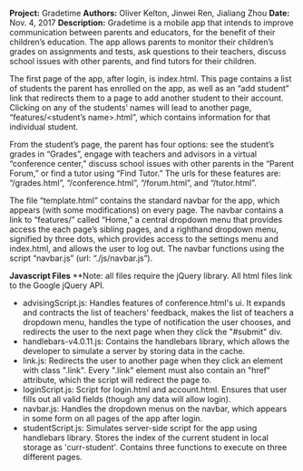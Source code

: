 **Project:** Gradetime
**Authors:** Oliver Kelton, Jinwei Ren, Jialiang Zhou
**Date:** Nov. 4, 2017
**Description:**
Gradetime is a mobile app that intends to improve communication between parents and educators, for the benefit of their children’s education. The app allows parents to monitor their children’s grades on assignments and tests, ask questions to their teachers, discuss school issues with other parents, and find tutors for their children.

The first page of the app, after login, is index.html. This page contains a list of students the parent has enrolled on the app, as well as an “add student” link that redirects them to a page to add another student to their account. Clicking on any of the students’ names will lead to another page, “features/<student’s name>.html”, which contains information for that individual student.

From the student’s page, the parent has four options: see the student’s grades in “Grades”, engage with teachers and advisors in a virtual “conference center,” discuss school issues with other parents in the “Parent Forum,” or find a tutor using “Find Tutor.” The urls for these features are: “<name>/grades.html”, “<name>/conference.html”, “<name>/forum.html”, and “<name>/tutor.html”.

The file “template.html” contains the standard navbar for the app, which appears (with some modifications) on every page. The navbar contains a link to “features/<name>” called “Home,” a central dropdown menu that provides access the each page’s sibling pages, and a righthand dropdown menu, signified by three dots, which provides access to the settings menu and index.html, and allows the user to log out. The navbar functions using the script “navbar.js” (url: “./js/navbar.js”).

**Javascript Files**
**Note: all files require the jQuery library. All html files link to the Google jQuery API.
* advisingScript.js:
Handles features of conference.html's ui. It expands and contracts the list of teachers' feedback, makes the list of teachers a dropdown menu, handles the type of notification the user chooses, and redirects the user to the next page when they click the "#submit" div.
* handlebars-v4.0.11.js:
Contains the handlebars library, which allows the developer to simulate a server by storing data in the cache.
* link.js:
Redirects the user to another page when they click an element with class ".link". Every ".link" element must also contain an "href" attribute, which the script will redirect the page to.
* loginScript.js:
Script for login.html and account.html. Ensures that user fills out all valid fields (though any data will allow login).
* navbar.js:
Handles the dropdown menus on the navbar, which appears in some form on all pages of the app after login.
* studentScript.js:
Simulates server-side script for the app using handlebars library. Stores the index of the current student in
local storage as 'curr-student'. Contains three functions to execute on three different pages.

